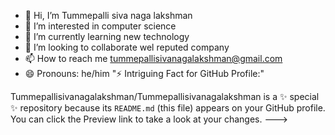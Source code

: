 - 👋 Hi, I’m Tummepalli siva naga lakshman
- 👀 I’m interested in computer science
- 🌱 I’m currently learning  new technology
- 💞️ I’m looking to collaborate wel reputed company
- 📫 How to reach me tummepallisivanagalakshman@gmail.com
- 😄 Pronouns: he/him
"⚡ Intriguing Fact for GitHub Profile:" 

Tummepallisivanagalakshman/Tummepallisivanagalakshman is a ✨ special ✨ repository because its `README.md` (this file) appears on your GitHub profile.
You can click the Preview link to take a look at your changes.
--->
